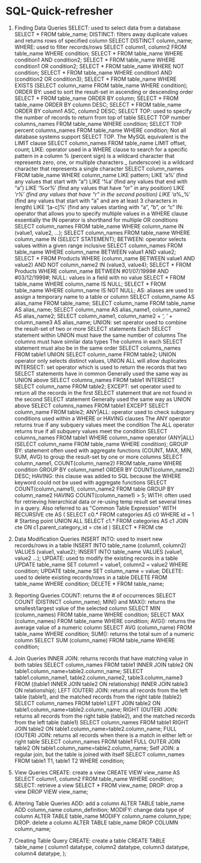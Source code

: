 # SQL-Quick-refresher

1. Finding Data Queries
SELECT: used to select data from a database
SELECT * FROM table_name;
DISTINCT: filters away duplicate values and returns rows of specified column
SELECT DISTINCT column_name;
WHERE: used to filter records/rows
SELECT column1, column2 FROM table_name WHERE condition;
SELECT * FROM table_name WHERE condition1 AND condition2;
SELECT * FROM table_name WHERE condition1 OR condition2;
SELECT * FROM table_name WHERE NOT condition;
SELECT * FROM table_name WHERE condition1 AND (condition2 OR condition3);
SELECT * FROM table_name WHERE EXISTS (SELECT column_name FROM table_name WHERE condition);
ORDER BY: used to sort the result-set in ascending or descending order
SELECT * FROM table_name ORDER BY column;
SELECT * FROM table_name ORDER BY column DESC;
SELECT * FROM table_name ORDER BY column1 ASC, column2 DESC;
SELECT TOP: used to specify the number of records to return from top of table
SELECT TOP number columns_names FROM table_name WHERE condition;
SELECT TOP percent columns_names FROM table_name WHERE condition;
Not all database systems support SELECT TOP. The MySQL equivalent is the LIMIT clause
SELECT column_names FROM table_name LIMIT offset, count;
LIKE: operator used in a WHERE clause to search for a specific pattern in a column
% (percent sign) is a wildcard character that represents zero, one, or multiple characters
_ (underscore) is a wildcard character that represents a single character
SELECT column_names FROM table_name WHERE column_name LIKE pattern;
LIKE ‘a%’ (find any values that start with “a”)
LIKE ‘%a’ (find any values that end with “a”)
LIKE ‘%or%’ (find any values that have “or” in any position)
LIKE ‘_r%’ (find any values that have “r” in the second position)
LIKE ‘a_%_%’ (find any values that start with “a” and are at least 3 characters in length)
LIKE ‘[a-c]%’ (find any values starting with “a”, “b”, or “c”
IN: operator that allows you to specify multiple values in a WHERE clause
essentially the IN operator is shorthand for multiple OR conditions
SELECT column_names FROM table_name WHERE column_name IN (value1, value2, …);
SELECT column_names FROM table_name WHERE column_name IN (SELECT STATEMENT);
BETWEEN: operator selects values within a given range inclusive
SELECT column_names FROM table_name WHERE column_name BETWEEN value1 AND value2;
SELECT * FROM Products WHERE (column_name BETWEEN value1 AND value2) AND NOT column_name2 IN (value3, value4);
SELECT * FROM Products WHERE column_name BETWEEN #01/07/1999# AND #03/12/1999#;
NULL: values in a field with no value
SELECT * FROM table_name WHERE column_name IS NULL;
SELECT * FROM table_name WHERE column_name IS NOT NULL;
AS: aliases are used to assign a temporary name to a table or column
SELECT column_name AS alias_name FROM table_name;
SELECT column_name FROM table_name AS alias_name;
SELECT column_name AS alias_name1, column_name2 AS alias_name2;
SELECT column_name1, column_name2 + ‘, ‘ + column_name3 AS alias_name;
UNION: set operator used to combine the result-set of two or more SELECT statements
Each SELECT statement within UNION must have the same number of columns
The columns must have similar data types
The columns in each SELECT statement must also be in the same order
SELECT columns_names FROM table1 UNION SELECT column_name FROM table2;
UNION operator only selects distinct values, UNION ALL will allow duplicates
INTERSECT: set operator which is used to return the records that two SELECT statements have in common
Generally used the same way as UNION above
SELECT columns_names FROM table1 INTERSECT SELECT column_name FROM table2;
EXCEPT: set operator used to return all the records in the first SELECT statement that are not found in the second SELECT statement
Generally used the same way as UNION above
SELECT columns_names FROM table1 EXCEPT SELECT column_name FROM table2;
ANY|ALL: operator used to check subquery conditions used within a WHERE or HAVING clauses
The ANY operator returns true if any subquery values meet the condition
The ALL operator returns true if all subquery values meet the condition
SELECT columns_names FROM table1 WHERE column_name operator (ANY|ALL) (SELECT column_name FROM table_name WHERE condition);
GROUP BY: statement often used with aggregate functions (COUNT, MAX, MIN, SUM, AVG) to group the result-set by one or more columns
SELECT column_name1, COUNT(column_name2) FROM table_name WHERE condition GROUP BY column_name1 ORDER BY COUNT(column_name2) DESC;
HAVING: this clause was added to SQL because the WHERE keyword could not be used with aggregate functions
SELECT COUNT(column_name1), column_name2 FROM table GROUP BY column_name2 HAVING COUNT(column_name1) > 5;
WITH: often used for retrieving hierarchical data or re-using temp result set several times in a query. Also referred to as "Common Table Expression"
WITH RECURSIVE cte AS (
  SELECT c0.* FROM categories AS c0 WHERE id = 1 # Starting point
  UNION ALL
  SELECT c1.* FROM categories AS c1 JOIN cte ON c1.parent_category_id = cte.id
)
SELECT *
FROM cte

2. Data Modification Queries
INSERT INTO: used to insert new records/rows in a table
INSERT INTO table_name (column1, column2) VALUES (value1, value2);
INSERT INTO table_name VALUES (value1, value2 …);
UPDATE: used to modify the existing records in a table
UPDATE table_name SET column1 = value1, column2 = value2 WHERE condition;
UPDATE table_name SET column_name = value;
DELETE: used to delete existing records/rows in a table
DELETE FROM table_name WHERE condition;
DELETE * FROM table_name;

3. Reporting Queries
COUNT: returns the # of occurrences
SELECT COUNT (DISTINCT column_name);
MIN() and MAX(): returns the smallest/largest value of the selected column
SELECT MIN (column_names) FROM table_name WHERE condition;
SELECT MAX (column_names) FROM table_name WHERE condition;
AVG(): returns the average value of a numeric column
SELECT AVG (column_name) FROM table_name WHERE condition;
SUM(): returns the total sum of a numeric column
SELECT SUM (column_name) FROM table_name WHERE condition;

4. Join Queries
INNER JOIN: returns records that have matching value in both tables
SELECT column_names FROM table1 INNER JOIN table2 ON table1.column_name=table2.column_name;
SELECT table1.column_name1, table2.column_name2, table3.column_name3 FROM ((table1 INNER JOIN table2 ON relationship) INNER JOIN table3 ON relationship);
LEFT (OUTER) JOIN: returns all records from the left table (table1), and the matched records from the right table (table2)
SELECT column_names FROM table1 LEFT JOIN table2 ON table1.column_name=table2.column_name;
RIGHT (OUTER) JOIN: returns all records from the right table (table2), and the matched records from the left table (table1)
SELECT column_names FROM table1 RIGHT JOIN table2 ON table1.column_name=table2.column_name;
FULL (OUTER) JOIN: returns all records when there is a match in either left or right table
SELECT column_names FROM table1 FULL OUTER JOIN table2 ON table1.column_name=table2.column_name;
Self JOIN: a regular join, but the table is joined with itself
SELECT column_names FROM table1 T1, table1 T2 WHERE condition;

5. View Queries
CREATE: create a view
CREATE VIEW view_name AS SELECT column1, column2 FROM table_name WHERE condition;
SELECT: retrieve a view
SELECT * FROM view_name;
DROP: drop a view
DROP VIEW view_name;

6. Altering Table Queries
ADD: add a column
ALTER TABLE table_name ADD column_name column_definition;
MODIFY: change data type of column
ALTER TABLE table_name MODIFY column_name column_type;
DROP: delete a column
ALTER TABLE table_name DROP COLUMN column_name;

7. Creating Table Query
CREATE: create a table
CREATE TABLE table_name (
column1 datatype,
column2 datatype,
column3 datatype,
column4 datatype,
);
